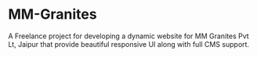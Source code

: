 # MM-Granites
A Freelance project for developing a dynamic website for MM Granites Pvt Lt, Jaipur that provide beautiful responsive UI along with full CMS support. 
